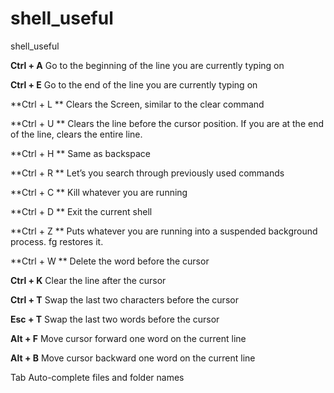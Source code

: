 # shell_useful
shell_useful

**Ctrl + A** 	Go to the beginning of the line you are currently typing on

**Ctrl + E** 	Go to the end of the line you are currently typing on

**Ctrl + L  **  Clears the Screen, similar to the clear command

**Ctrl + U **	Clears the line before the cursor position. If you are at the end of the line, clears the entire line.

**Ctrl + H **	Same as backspace

**Ctrl + R **	Let’s you search through previously used commands

**Ctrl + C **	Kill whatever you are running

**Ctrl + D **	Exit the current shell

**Ctrl + Z **	Puts whatever you are running into a suspended background process. fg restores it.

**Ctrl + W **	Delete the word before the cursor

**Ctrl + K** 	Clear the line after the cursor

**Ctrl + T** 	Swap the last two characters before the cursor

**Esc + T** 	Swap the last two words before the cursor

**Alt + F** 	Move cursor forward one word on the current line

**Alt + B** 	Move cursor backward one word on the current line

Tab 	Auto-complete files and folder names
